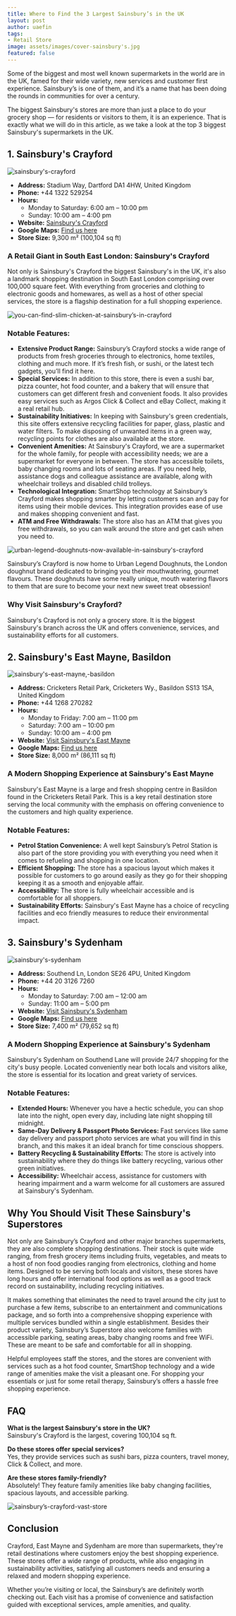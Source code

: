 ```yaml
---
title: Where to Find the 3 Largest Sainsbury’s in the UK
layout: post
author: uaefin
tags:
- Retail Store
image: assets/images/cover-sainsbury's.jpg
featured: false
---
```


Some of the biggest and most well known supermarkets in the world are in the UK, famed for their wide variety, new services and customer first experience. Sainsbury’s is one of them, and it’s a name that has been doing the rounds in communities for over a century.

The biggest Sainsbury's stores are more than just a place to do your grocery shop — for residents or visitors to them, it is an experience. That is exactly what we will do in this article, as we take a look at the top 3 biggest Sainsbury's supermarkets in the UK.

## 1. Sainsbury's Crayford

![sainsbury's-crayford](https://retailradar.org/wp-content/uploads/2025/01/Sainsburys-Crayford.jpg)

- **Address:** Stadium Way, Dartford DA1 4HW, United Kingdom  
- **Phone:** +44 1322 529254  
- **Hours:**  
  - Monday to Saturday: 6:00 am – 10:00 pm  
  - Sunday: 10:00 am – 4:00 pm  
- **Website:** [Sainsbury's Crayford](https://stores.sainsburys.co.uk/0017/crayford)  
- **Google Maps:** [Find us here](https://maps.app.goo.gl/sLdrqgqE2dNqR9gE7)  
- **Store Size:** 9,300 m² (100,104 sq ft)  

### A Retail Giant in South East London: Sainsbury's Crayford
Not only is Sainsbury's Crayford the biggest Sainsbury's in the UK, it's also a landmark shopping destination in South East London comprising over 100,000 square feet. With everything from groceries and clothing to electronic goods and homewares, as well as a host of other special services, the store is a flagship destination for a full shopping experience.

![you-can-find-slim-chicken-at-sainsbury’s-in-crayford](https://retailradar.org/wp-content/uploads/2025/01/You-Can-Find-Slim-Chicken-at-Sainsburys-in-Crayford.jpg)

### Notable Features:
- **Extensive Product Range:** Sainsbury’s Crayford stocks a wide range of products from fresh groceries through to electronics, home textiles, clothing and much more. If it’s fresh fish, or sushi, or the latest tech gadgets, you’ll find it here. 
- **Special Services:** In addition to this store, there is even a sushi bar, pizza counter, hot food counter, and a bakery that will ensure that customers can get different fresh and convenient foods. It also provides easy services such as Argos Click & Collect and eBay Collect, making it a real retail hub.
- **Sustainability Initiatives:** In keeping with Sainsbury's green credentials, this site offers extensive recycling facilities for paper, glass, plastic and water filters. To make disposing of unwanted items in a green way, recycling points for clothes are also available at the store.
- **Convenient Amenities:** At Sainsbury's Crayford, we are a supermarket for the whole family, for people with accessibility needs; we are a supermarket for everyone in between. The store has accessible toilets, baby changing rooms and lots of seating areas. If you need help, assistance dogs and colleague assistance are available, along with wheelchair trolleys and disabled child trolleys.
- **Technological Integration:** SmartShop technology at Sainsbury’s Crayford makes shopping smarter by letting customers scan and pay for items using their mobile devices. This integration provides ease of use and makes shopping convenient and fast.
- **ATM and Free Withdrawals:** The store also has an ATM that gives you free withdrawals, so you can walk around the store and get cash when you need to.

![urban-legend-doughnuts-now-available-in-sainsbury's-crayford](https://retailradar.org/wp-content/uploads/2025/01/Urban-Legend-Doughnuts-Now-Available-in-Sainsburys-Crayford.jpg)

Sainsbury’s Crayford is now home to Urban Legend Doughnuts, the London doughnut brand dedicated to bringing you their mouthwatering, gourmet flavours. These doughnuts have some really unique, mouth watering flavors to them that are sure to become your next new sweet treat obsession!

### Why Visit Sainsbury's Crayford?
Sainsbury's Crayford is not only a grocery store. It is the biggest Sainsbury's branch across the UK and offers convenience, services, and sustainability efforts for all customers. 

## 2. Sainsbury's East Mayne, Basildon

![sainsbury's-east-mayne,-basildon](https://retailradar.org/wp-content/uploads/2025/01/Sainsburys-East-Main-Basleton.jpg)

- **Address:** Cricketers Retail Park, Cricketers Wy., Basildon SS13 1SA, United Kingdom  
- **Phone:** +44 1268 270282  
- **Hours:**  
  - Monday to Friday: 7:00 am – 11:00 pm  
  - Saturday: 7:00 am – 10:00 pm  
  - Sunday: 10:00 am – 4:00 pm  
- **Website:** [Visit Sainsbury's East Mayne](https://stores.sainsburys.co.uk/0443/east-mayne)  
- **Google Maps:** [Find us here](https://maps.app.goo.gl/Ed4cufPmFUar9XDk6)  
- **Store Size:** 8,000 m² (86,111 sq ft)  

### A Modern Shopping Experience at Sainsbury's East Mayne
Sainsbury's East Mayne is a large and fresh shopping centre in Basildon found in the Cricketers Retail Park. This is a key retail destination store serving the local community with the emphasis on offering convenience to the customers and high quality experience. 

### Notable Features:
- **Petrol Station Convenience:** A well kept Sainsbury’s Petrol Station is also part of the store providing you with everything you need when it comes to refueling and shopping in one location.
- **Efficient Shopping:** The store has a spacious layout which makes it possible for customers to go around easily as they go for their shopping keeping it as a smooth and enjoyable affair.
- **Accessibility:** The store is fully wheelchair accessible and is comfortable for all shoppers.
- **Sustainability Efforts:** Sainsbury's East Mayne has a choice of recycling facilities and eco friendly measures to reduce their environmental impact.

## 3. Sainsbury's Sydenham

![sainsbury's-sydenham](https://retailradar.org/wp-content/uploads/2025/01/Sainsburys-Sydenham.jpg)

- **Address:** Southend Ln, London SE26 4PU, United Kingdom  
- **Phone:** +44 20 3126 7260  
- **Hours:**  
  - Monday to Saturday: 7:00 am – 12:00 am  
  - Sunday: 11:00 am – 5:00 pm  
- **Website:** [Visit Sainsbury's Sydenham](https://stores.sainsburys.co.uk/0693/sydenham)  
- **Google Maps:** [Find us here](https://maps.app.goo.gl/EKyoDFvSnBpUeu9x6)  
- **Store Size:** 7,400 m² (79,652 sq ft)  

### A Modern Shopping Experience at Sainsbury's Sydenham
Sainsbury's Sydenham on Southend Lane will provide 24/7 shopping for the city's busy people. Located conveniently near both locals and visitors alike, the store is essential for its location and great variety of services.

### Notable Features:
- **Extended Hours:** Whenever you have a hectic schedule, you can shop late into the night, open every day, including late night shopping till midnight.
- **Same-Day Delivery & Passport Photo Services:** Fast services like same day delivery and passport photo services are what you will find in this branch, and this makes it an ideal branch for time conscious shoppers.
- **Battery Recycling & Sustainability Efforts:** The store is actively into sustainability where they do things like battery recycling, various other green initiatives.
- **Accessibility:** Wheelchair access, assistance for customers with hearing impairment and a warm welcome for all customers are assured at Sainsbury's Sydenham.

## Why You Should Visit These Sainsbury's Superstores
Not only are Sainsbury’s Crayford and other major branches supermarkets, they are also complete shopping destinations. Their stock is quite wide ranging, from fresh grocery items including fruits, vegetables, and meats to a host of non food goodies ranging from electronics, clothing and home items. Designed to be serving both locals and visitors, these stores have long hours and offer international food options as well as a good track record on sustainability, including recycling initiatives.

It makes something that eliminates the need to travel around the city just to purchase a few items, subscribe to an entertainment and communications package, and so forth into a comprehensive shopping experience with multiple services bundled within a single establishment. Besides their product variety, Sainsbury’s Superstore also welcome families with accessible parking, seating areas, baby changing rooms and free WiFi. These are meant to be safe and comfortable for all in shopping.

Helpful employees staff the stores, and the stores are convenient with services such as a hot food counter, SmartShop technology and a wide range of amenities make the visit a pleasant one. For shopping your essentials or just for some retail therapy, Sainsbury’s offers a hassle free shopping experience.

## FAQ
**What is the largest Sainsbury's store in the UK?**  
Sainsbury's Crayford is the largest, covering 100,104 sq ft.

**Do these stores offer special services?**  
Yes, they provide services such as sushi bars, pizza counters, travel money, Click & Collect, and more.

**Are these stores family-friendly?**  
Absolutely! They feature family amenities like baby changing facilities, spacious layouts, and accessible parking.

![sainsbury’s-crayford-vast-store](https://retailradar.org/wp-content/uploads/2025/01/Sainsburys-Crayford-Vast-Store.jpg)

## Conclusion
Crayford, East Mayne and Sydenham are more than supermarkets, they're retail destinations where customers enjoy the best shopping experience. These stores offer a wide range of products, while also engaging in sustainability activities, satisfying all customers needs and ensuring a relaxed and modern shopping experience.

Whether you’re visiting or local, the Sainsbury’s are definitely worth checking out. Each visit has a promise of convenience and satisfaction guided with exceptional services, ample amenities, and quality.
